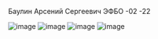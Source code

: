 Баулин Арсений Сергеевич
ЭФБО -02 -22

![image](https://github.com/user-attachments/assets/5f4f2d57-70c9-4305-a9d5-61641425c57c)
![image](https://github.com/user-attachments/assets/952cf803-a221-4304-830a-248450fbf1ad)
![image](https://github.com/user-attachments/assets/0d702bae-c099-47dd-ab4b-f9ed61920dbf)
![image](https://github.com/user-attachments/assets/e864f64f-df69-4d86-9450-543184822a43)
